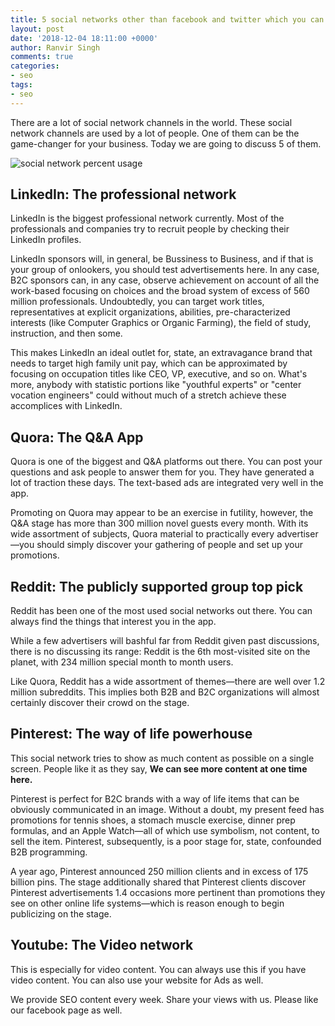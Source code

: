 ```yaml
---
title: 5 social networks other than facebook and twitter which you can target
layout: post
date: '2018-12-04 18:11:00 +0000'
author: Ranvir Singh
comments: true
categories:
- seo
tags:
- seo
---
```


There are a lot of social network channels in the world. These social network channels are used by a lot of people. One of them can be the game-changer for your business. Today we are going to discuss 5 of them.

![social network percent usage](/img/social-media-networks-graph.jpg)

## LinkedIn: The professional network

LinkedIn is the biggest professional network currently. Most of the professionals and companies try to recruit people by checking their LinkedIn profiles.

LinkedIn sponsors will, in general, be Bussiness to Business, and if that is your group of onlookers, you should test advertisements here. In any case, B2C sponsors can, in any case, observe achievement on account of all the work-based focusing on choices and the broad system of excess of 560 million professionals. Undoubtedly, you can target work titles, representatives at explicit organizations, abilities, pre-characterized interests (like Computer Graphics or Organic Farming), the field of study, instruction, and then some.

This makes LinkedIn an ideal outlet for, state, an extravagance brand that needs to target high family unit pay, which can be approximated by focusing on occupation titles like CEO, VP, executive, and so on. What's more, anybody with statistic portions like "youthful experts" or "center vocation engineers" could without much of a stretch achieve these accomplices with LinkedIn.

## Quora: The Q&A App

Quora is one of the biggest and Q&A platforms out there. You can post your questions and ask people to answer them for you. They have generated a lot of traction these days. The text-based ads are integrated very well in the app.

Promoting on Quora may appear to be an exercise in futility, however, the Q&A stage has more than 300 million novel guests every month. With its wide assortment of subjects, Quora material to practically every advertiser—you should simply discover your gathering of people and set up your promotions.

## Reddit: The publicly supported group top pick

Reddit has been one of the most used social networks out there. You can always find the things that interest you in the app.

While a few advertisers will bashful far from Reddit given past discussions, there is no discussing its range: Reddit is the 6th most-visited site on the planet, with 234 million special month to month users.

Like Quora, Reddit has a wide assortment of themes—there are well over 1.2 million subreddits. This implies both B2B and B2C organizations will almost certainly discover their crowd on the stage.

## Pinterest: The way of life powerhouse

This social network tries to show as much content as possible on a single screen. People like it as they say, **We can see more content at one time here.**

Pinterest is perfect for B2C brands with a way of life items that can be obviously communicated in an image. Without a doubt, my present feed has promotions for tennis shoes, a stomach muscle exercise, dinner prep formulas, and an Apple Watch—all of which use symbolism, not content, to sell the item. Pinterest, subsequently, is a poor stage for, state, confounded B2B programming.

A year ago, Pinterest announced 250 million clients and in excess of 175 billion pins. The stage additionally shared that Pinterest clients discover Pinterest advertisements 1.4 occasions more pertinent than promotions they see on other online life systems—which is reason enough to begin publicizing on the stage.

## Youtube: The Video network

This is especially for video content. You can always use this if you have video content. You can also use your website for Ads as well.

We provide SEO content every week. Share your views with us. Please like our facebook page as well.